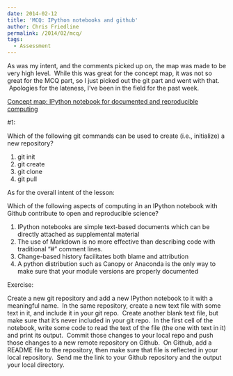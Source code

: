 ```yaml
---
date: 2014-02-12
title: 'MCQ: IPython notebooks and github'
author: Chris Friedline
permalink: /2014/02/mcq/
tags:
  - Assessment
---
```

As was my intent, and the comments picked up on, the map was made to be very high level.  While this was great for the concept map, it was not so great for the MCQ part, so I just picked out the git part and went with that.  Apologies for the lateness, I&#8217;ve been in the field for the past week.

[Concept map: IPython notebook for documented and reproducible computing][1]

#1:

Which of the following git commands can be used to create (i.e., initialize) a new repository?

1.  git init
2.  git create
3.  git clone
4.  git pull

As for the overall intent of the lesson:

Which of the following aspects of computing in an IPython notebook with Github contribute to open and reproducible science?

1.  IPython notebooks are simple text-based documents which can be directly attached as supplemental material
2.  The use of Markdown is no more effective than describing code with traditional &#8220;#&#8221; comment lines.
3.  Change-based history facilitates both blame and attribution
4.  A python distribution such as Canopy or Anaconda is the only way to make sure that your module versions are properly documented

Exercise:

Create a new git repository and add a new IPython notebook to it with a meaningful name.  In the same repository, create a new text file with some text in it, and include it in your git repo.  Create another blank text file, but make sure that it&#8217;s never included in your git repo.  In the first cell of the notebook, write some code to read the text of the file (the one with text in it) and print its output.  Commit those changes to your local repo and push those changes to a new remote repository on Github.  On Github, add a README file to the repository, then make sure that file is reflected in your local repository.  Send me the link to your Github repository and the output your local directory.

&nbsp;

 [1]: http://teaching.software-carpentry.org/2014/01/22/concept-map-ipython-notebook-for-documented-and-reproducible-computing/
